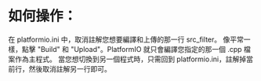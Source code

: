 # 如何操作：
在 platformio.ini 中，取消註解您想要編譯和上傳的那一行 src_filter。
像平常一樣，點擊 "Build" 和 "Upload"。PlatformIO 就只會編譯您指定的那一個 .cpp 檔案作為主程式。
當您想切換到另一個程式時，只需回到 platformio.ini，註解掉當前行，然後取消註解另一行即可。
